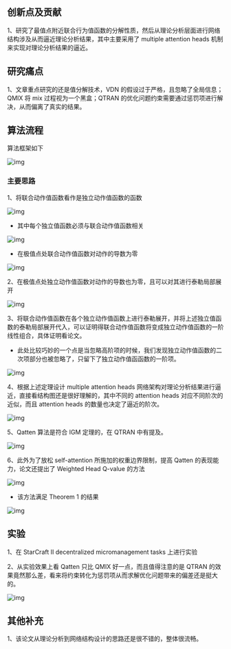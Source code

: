 ## 创新点及贡献

1、研究了最值点附近联合行为值函数的分解性质，然后从理论分析层面进行网络结构涉及从而逼近理论分析结果，其中主要采用了 multiple attention heads 机制来实现对理论分析结果的逼近。

## 研究痛点

1、文章重点研究的还是值分解技术，VDN 的假设过于严格，且忽略了全局信息；QMIX 将 mix 过程视为一个黑盒；QTRAN 的优化问题约束需要通过惩罚项进行解决，从而偏离了真实的结果。

## 算法流程

算法框架如下

![img](https://liushunyu.github.io/img/in-post/2020-07-07-%E5%BC%BA%E5%8C%96%E5%AD%A6%E4%B9%A0%E8%AE%BA%E6%96%87%EF%BC%8816%EF%BC%89Qatten.assets/image-20200707121725186.png)

### 主要思路

1、将联合动作值函数看作是独立动作值函数的函数

![img](https://liushunyu.github.io/img/in-post/2020-07-07-%E5%BC%BA%E5%8C%96%E5%AD%A6%E4%B9%A0%E8%AE%BA%E6%96%87%EF%BC%8816%EF%BC%89Qatten.assets/image-20200707122308260.png)

- 其中每个独立值函数必须与联合动作值函数相关

![img](https://liushunyu.github.io/img/in-post/2020-07-07-%E5%BC%BA%E5%8C%96%E5%AD%A6%E4%B9%A0%E8%AE%BA%E6%96%87%EF%BC%8816%EF%BC%89Qatten.assets/image-20200707122554464.png)

- 在极值点处联合动作值函数对动作的导数为零

![img](https://liushunyu.github.io/img/in-post/2020-07-07-%E5%BC%BA%E5%8C%96%E5%AD%A6%E4%B9%A0%E8%AE%BA%E6%96%87%EF%BC%8816%EF%BC%89Qatten.assets/image-20200707122713202.png)

2、在极值点处独立动作值函数对动作的导数也为零，且可以对其进行泰勒局部展开

![img](https://liushunyu.github.io/img/in-post/2020-07-07-%E5%BC%BA%E5%8C%96%E5%AD%A6%E4%B9%A0%E8%AE%BA%E6%96%87%EF%BC%8816%EF%BC%89Qatten.assets/image-20200707122824468.png)

3、将联合动作值函数在各个独立动作值函数上进行泰勒展开，并将上述独立值函数的泰勒局部展开代入，可以证明得联合动作值函数将变成独立动作值函数的一阶线性组合，具体证明看论文。

- 此处比较巧妙的一个点是当忽略高阶项的时候，我们发现独立动作值函数的二次项部分也被忽略了，只留下了独立动作值函函数的一阶项。

![img](https://liushunyu.github.io/img/in-post/2020-07-07-%E5%BC%BA%E5%8C%96%E5%AD%A6%E4%B9%A0%E8%AE%BA%E6%96%87%EF%BC%8816%EF%BC%89Qatten.assets/image-20200707122910197.png)

4、根据上述定理设计 multiple attention heads 网络架构对理论分析结果进行逼近，直接看结构图还是很好理解的，其中不同的 attention heads 对应不同阶次的近似，而且 attention heads 的数量也决定了逼近的阶次。

![img](https://liushunyu.github.io/img/in-post/2020-07-07-%E5%BC%BA%E5%8C%96%E5%AD%A6%E4%B9%A0%E8%AE%BA%E6%96%87%EF%BC%8816%EF%BC%89Qatten.assets/image-20200707123649378.png)

5、Qatten 算法是符合 IGM 定理的，在 QTRAN 中有提及。

![img](https://liushunyu.github.io/img/in-post/2020-07-07-%E5%BC%BA%E5%8C%96%E5%AD%A6%E4%B9%A0%E8%AE%BA%E6%96%87%EF%BC%8816%EF%BC%89Qatten.assets/image-20200707123839141.png)

6、此外为了放松 self-attention 所施加的权重边界限制，提高 Qatten 的表现能力，论文还提出了 Weighted Head Q-value 的方法

![img](https://liushunyu.github.io/img/in-post/2020-07-07-%E5%BC%BA%E5%8C%96%E5%AD%A6%E4%B9%A0%E8%AE%BA%E6%96%87%EF%BC%8816%EF%BC%89Qatten.assets/image-20200707124341570.png)

- 该方法满足 Theorem 1 的结果

![img](https://liushunyu.github.io/img/in-post/2020-07-07-%E5%BC%BA%E5%8C%96%E5%AD%A6%E4%B9%A0%E8%AE%BA%E6%96%87%EF%BC%8816%EF%BC%89Qatten.assets/image-20200707124448048.png)

## 实验

1、在 StarCraft II decentralized micromanagement tasks 上进行实验

2、从实验效果上看 Qatten 只比 QMIX 好一点，而且值得注意的是 QTRAN 的效果竟然那么差，看来将约束转化为惩罚项从而求解优化问题带来的偏差还是挺大的。

![img](https://liushunyu.github.io/img/in-post/2020-07-07-%E5%BC%BA%E5%8C%96%E5%AD%A6%E4%B9%A0%E8%AE%BA%E6%96%87%EF%BC%8816%EF%BC%89Qatten.assets/image-20200707123857539.png)

## 其他补充

1、该论文从理论分析到网络结构设计的思路还是很不错的，整体很流畅。
